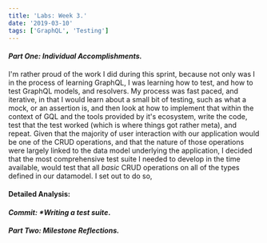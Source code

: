 ```yaml
---
title: 'Labs: Week 3.'
date: '2019-03-10'
tags: ['GraphQL', 'Testing']
---
```


#### _Part One:_ *Individual Accomplishments.*

I'm rather proud of the work I did during this sprint, because not only was I in the process of learning GraphQL, I was learning how to test, and how to test GraphQL models, and resolvers. My process was fast paced, and iterative, in that I would learn about a small bit of testing, such as what a mock, or an assertion is, and then look at how to implement that within the context of GQL and the tools provided by it's ecosystem, write the code, test that the test worked (which is where things got rather meta), and repeat.
Given that the majority of user interaction with our application would be one of the CRUD operations, and that the nature of those operations were largely linked to the data model underlying the application, I decided that the most comprehensive test suite I needed to develop in the time available, would test that all _basic_ CRUD operations on all of the types defined in our datamodel.
I set out to do so,
#### Detailed Analysis:
 #### _Commit:_ _*Writing a test suite_.

  #### _Part Two:_ *Milestone Reflections.*